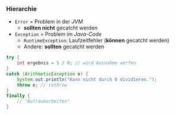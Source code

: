 ### Hierarchie
- `Error` = Problem in der _JVM_
	- **sollten nicht** gecatcht werden
- `Exception` = Problem im _Java-Code_
	- `RuntimeException`: Laufzeitfehler (**können** gecatcht werden)
	- Andere: **sollten** gecatcht werden

```java
try {
	int ergebnis = 5 / 0; // wird Ausnahme werfen
}
catch (ArithmeticException e) {
	System.out.println("Kann nicht durch 0 dividieren.");
	throw e; // rethrow
}
finally {
	// "Aufräumarbeiten"
}
```

